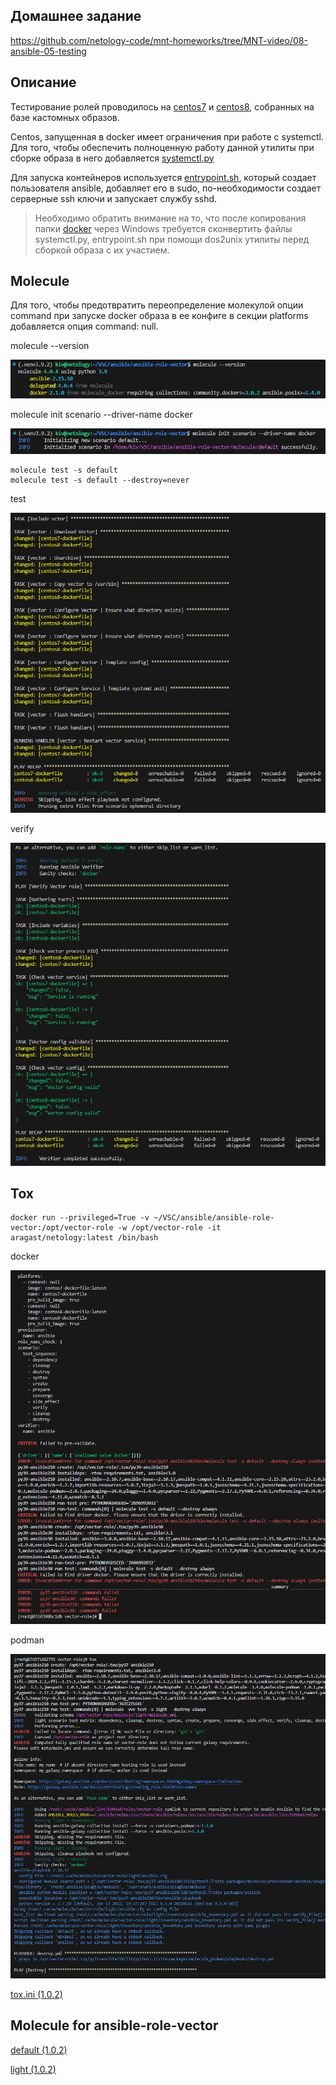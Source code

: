 ## Домашнее задание

https://github.com/netology-code/mnt-homeworks/tree/MNT-video/08-ansible-05-testing


## Описание
Тестирование ролей проводилось на [centos7](docker/centos7/Dockerfile) и [centos8](docker/centos8/Dockerfile), собранных на базе кастомных образов.

Centos, запущенная в docker имеет ограничения при работе с systemctl. Для того, чтобы обеспечить полноценную работу данной утилиты при сборке образа в него добавляется [systemctl.py](docker/systemctl.py)

Для запуска контейнеров используется [entrypoint.sh](docker/centos7/entrypoint.sh), который создает пользователя ansible, добавляет его в sudo, по-необходимости создает серверные ssh ключи и запускает службу sshd. 

> Необходимо обратить внимание на то, что после копирования папки [docker](docker) через Windows требуется сконвертить файлы systemctl.py, entrypoint.sh при помощи dos2unix утилиты перед сборкой образа с их участием.

## Molecule

Для того, чтобы предотвратить переопределение молекулой опции command при запуске docker образа в ее конфиге в секции platforms добавляется опция command: null.

molecule --version

![image](png/molecule_version.png)

molecule init scenario --driver-name docker

![image](png/molecule_init_scenario.png)

```
molecule test -s default
molecule test -s default --destroy=never
```

test

![image](png/molecule_test.png)

verify

![image](png/molecule_verify.png)

## Tox

```
docker run --privileged=True -v ~/VSC/ansible/ansible-role-vector:/opt/vector-role -w /opt/vector-role -it aragast/netology:latest /bin/bash
```

docker

![image](png/tox_docker.png)

podman

![image](png/tox_podman_start.png)

[tox.ini (1.0.2)](https://github.com/ivvklimov/ansible-role-vector/blob/1.0.2/tox.ini)

## Molecule for ansible-role-vector

[default (1.0.2)](https://github.com/ivvklimov/ansible-role-vector/tree/1.0.2/molecule/default)

[light (1.0.2)](https://github.com/ivvklimov/ansible-role-vector/tree/1.0.2/molecule/light)
